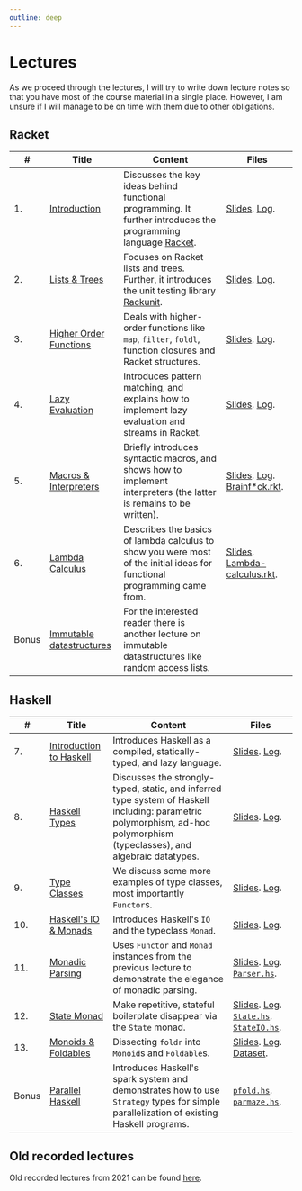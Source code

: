 ```yaml
---
outline: deep
---
```

# Lectures

As we proceed through the lectures, I will try to write down lecture notes so that you have most of
the course material in a single place. However, I am unsure if I will manage to be on time with them
due to other obligations.

## Racket

| # | Title | Content | Files |
|-|-|-|-|
|1. | [Introduction](lecture01) | Discusses the key ideas behind functional programming. It further introduces the programming language [Racket](https://racket-lang.org/).  | [Slides](https://github.com/aicenter/FUP/blob/main/lectures/lecture01.pdf).  [Log](https://github.com/aicenter/FUP/blob/main/code/lecture01.rkt).  |
| 2. | [Lists & Trees](lecture02) | Focuses on Racket lists and trees. Further, it introduces the unit testing library [Rackunit](https://docs.racket-lang.org/rackunit/index.html). | [Slides](https://github.com/aicenter/FUP/blob/main/lectures/lecture02.pdf).  [Log](https://github.com/aicenter/FUP/blob/main/code/lecture02.rkt).|
| 3. | [Higher Order Functions](lecture03) | Deals with higher-order functions like `map`, `filter`, `foldl`, function closures and Racket structures.| [Slides](https://github.com/aicenter/FUP/blob/main/lectures/lecture03.pdf).  [Log](https://github.com/aicenter/FUP/blob/main/code/lecture03.rkt).|
| 4. | [Lazy Evaluation](lecture04) | Introduces pattern matching, and explains how to implement lazy evaluation and streams in Racket. | [Slides](https://github.com/aicenter/FUP/blob/main/lectures/lecture04.pdf).  [Log](https://github.com/aicenter/FUP/blob/main/code/lecture04.rkt).|
| 5. | [Macros & Interpreters](lecture05) | Briefly introduces syntactic macros, and shows how to implement interpreters (the latter is remains to be written). | [Slides](https://github.com/aicenter/FUP/blob/main/lectures/lecture05.pdf).  [Log](https://github.com/aicenter/FUP/blob/main/code/lecture05.rkt).  [Brainf*ck.rkt](https://github.com/aicenter/FUP/blob/main/code/lecture05-brainfuck.rkt). |
| 6. | [Lambda Calculus](lecture06) | Describes the basics of lambda calculus to show you were most of the initial ideas for functional programming came from. | [Slides](https://github.com/aicenter/FUP/blob/main/lectures/lecture06.pdf).  [Lambda-calculus.rkt](https://github.com/aicenter/FUP/blob/main/code/lambda-calculus.rkt). |
| Bonus | [Immutable datastructures](bonus) | For the interested reader there is another lecture on immutable datastructures like random access lists. |

## Haskell

| # | Title | Content | Files |
|-|-|-|-|
| 7. | [Introduction to Haskell](lecture07) | Introduces Haskell as a compiled, statically-typed, and lazy language. | [Slides](https://github.com/aicenter/FUP/blob/main/lectures/lecture07.pdf).  [Log](https://github.com/aicenter/FUP/blob/main/code/lecture07.hs). |
| 8. | [Haskell Types](lecture08) | Discusses the strongly-typed, static, and inferred type system of Haskell including: parametric polymorphism, ad-hoc polymorphism (typeclasses), and algebraic datatypes. | [Slides](https://github.com/aicenter/FUP/blob/main/lectures/lecture08.pdf).  [Log](https://github.com/aicenter/FUP/blob/main/code/lecture08.hs). |
| 9. | [Type Classes](lecture09) | We discuss some more examples of type classes, most importantly `Functor`s. | [Slides](https://github.com/aicenter/FUP/blob/main/lectures/lecture09.pdf).  [Log](https://github.com/aicenter/FUP/blob/main/code/lecture09.hs).|
| 10. | [Haskell's IO & Monads](lecture10) | Introduces Haskell's `IO` and the typeclass `Monad`. | [Slides](https://github.com/aicenter/FUP/blob/main/lectures/lecture10.pdf).  [Log](https://github.com/aicenter/FUP/blob/main/code/lecture10.hs).|
| 11. | [Monadic Parsing](lecture11) | Uses `Functor` and `Monad` instances from the previous lecture to demonstrate the elegance of monadic parsing. | [Slides](https://github.com/aicenter/FUP/blob/main/lectures/lecture11.pdf).  [Log](https://github.com/aicenter/FUP/blob/main/code/lecture11.hs).  [`Parser.hs`](https://github.com/aicenter/FUP/blob/main/code/Parser.hs). |
| 12. | [State Monad](lecture12) | Make repetitive, stateful boilerplate disappear via the `State` monad. | [Slides](https://github.com/aicenter/FUP/blob/main/lectures/lecture12.pdf).  [Log](https://github.com/aicenter/FUP/blob/main/code/lecture12.hs).  [`State.hs`](https://github.com/aicenter/FUP/blob/main/code/State.hs).  [`StateIO.hs`](https://github.com/aicenter/FUP/blob/main/code/StateIO.hs). |
| 13. | [Monoids & Foldables](lecture13) | Dissecting `foldr` into `Monoid`s and `Foldable`s. | [Slides](https://github.com/aicenter/FUP/blob/main/lectures/lecture13.pdf).  [Log](https://github.com/aicenter/FUP/blob/main/code/lecture13.hs).  [Dataset](https://github.com/aicenter/FUP/blob/main/code/FUP-hw.csv). |
| Bonus | [Parallel Haskell](lecture14) | Introduces Haskell's spark system and demonstrates how to use `Strategy` types for simple parallelization of existing Haskell programs. | [`pfold.hs`](https://github.com/aicenter/FUP/blob/main/code/pfold.hs).  [`parmaze.hs`](https://github.com/aicenter/FUP/blob/main/code/parmaze.hs). |

## Old recorded lectures

Old recorded lectures from 2021 can be found [here](https://cw.fel.cvut.cz/b202/courses/fup/lectures/start).


